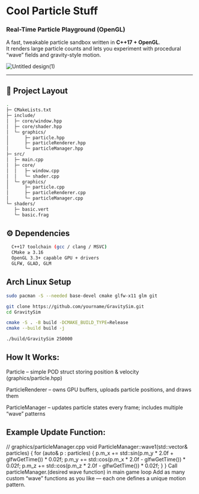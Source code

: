 # Cool Particle Stuff
### Real-Time Particle Playground (OpenGL)

A fast, tweakable particle sandbox written in **C++17 + OpenGL**.  
It renders large particle counts and lets you experiment with procedural “wave” fields and gravity-style motion.

![Untitled design(1)](https://github.com/user-attachments/assets/3436b520-b868-4c3f-83ee-27df2cc5a22d)

---

## 🧱 Project Layout
```bash
.
├─ CMakeLists.txt
├─ include/
│  ├─ core/window.hpp
│  ├─ core/shader.hpp
│  └─ graphics/
│      ├─ particle.hpp
│      ├─ particleRenderer.hpp
│      └─ particleManager.hpp
├─ src/
│  ├─ main.cpp
│  ├─ core/
│  │   ├─ window.cpp
│  │   └─ shader.cpp
│  └─ graphics/
│      ├─ particle.cpp
│      ├─ particleRenderer.cpp
│      └─ particleManager.cpp
└─ shaders/
   ├─ basic.vert
   └─ basic.frag
```
## ⚙️ Dependencies
```bash
  C++17 toolchain (gcc / clang / MSVC)
  CMake ≥ 3.16
  OpenGL 3.3+ capable GPU + drivers
  GLFW, GLAD, GLM
```
## Arch Linux Setup
```bash
sudo pacman -S --needed base-devel cmake glfw-x11 glm git

git clone https://github.com/yourname/GravitySim.git
cd GravitySim

cmake -S . -B build -DCMAKE_BUILD_TYPE=Release
cmake --build build -j

./build/GravitySim 250000
```
## How It Works:
  Particle – simple POD struct storing position & velocity (graphics/particle.hpp)
  
  ParticleRenderer – owns GPU buffers, uploads particle positions, and draws them
  
  ParticleManager – updates particle states every frame; includes multiple “wave” patterns

## Example Update Function:
// graphics/particleManager.cpp
void ParticleManager::wave1(std::vector<Particle>& particles) {
    for (auto& p : particles) {
        p.m_x += std::sin(p.m_y * 2.0f + glfwGetTime()) * 0.02f;
        p.m_y += std::cos(p.m_x * 2.0f - glfwGetTime()) * 0.02f;
        p.m_z += std::cos(p.m_z * 2.0f - glfwGetTime()) * 0.02f;
    }
}
Call particleManager.(desired wave function) in main game loop
Add as many custom “wave” functions as you like — each one defines a unique motion pattern.
